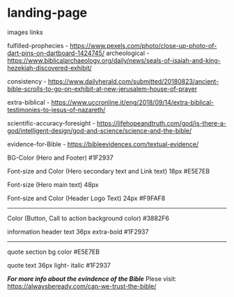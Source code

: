 # landing-page
 images links

 fulfilled-prophecies - https://www.pexels.com/photo/close-up-photo-of-dart-pins-on-dartboard-1424745/
archeological - https://www.biblicalarchaeology.org/daily/news/seals-of-isaiah-and-king-hezekiah-discovered-exhibit/

consistency - https://www.dailyherald.com/submitted/20180823/ancient-bible-scrolls-to-go-on-exhibit-at-new-jerusalem-house-of-prayer

extra-biblical - https://www.uccronline.it/eng/2018/09/14/extra-biblical-testimonies-to-jesus-of-nazareth/

scientific-accuracy-foresight - https://lifehopeandtruth.com/god/is-there-a-god/intelligent-design/god-and-science/science-and-the-bible/

evidence-for-Bible - https://bibleevidences.com/textual-evidence/


BG-Color (Hero and Footer)
#1F2937

Font-size and Color (Hero secondary text and Link text)
18px #E5E7EB

Font-size (Hero main text)
48px

Font-size and Color (Header Logo Text)
24px #F9FAF8

-----------------------------

Color (Button, Call to action background color)
#3882F6

information header text
36px extra-bold #1F2937

-----------------------------
quote section bg color
#E5E7EB

quote text
36px light- italic #1F2937



***For more info about the evindence of the Bible***
Plese visit: https://alwaysbeready.com/can-we-trust-the-bible/